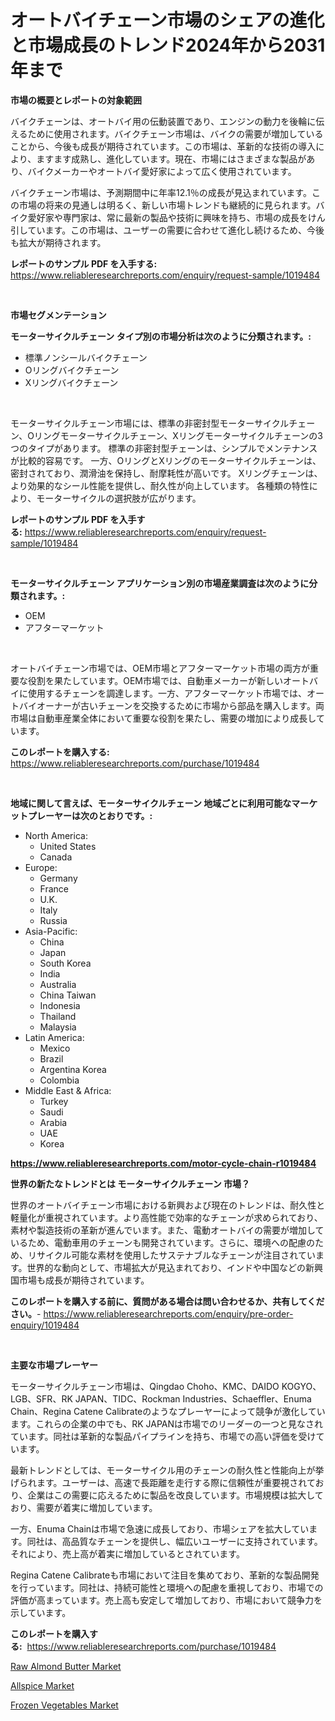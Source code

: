 <p><h1>オートバイチェーン市場のシェアの進化と市場成長のトレンド2024年から2031年まで</h1></p><p><strong>市場の概要とレポートの対象範囲</strong></p>
<p><p>バイクチェーンは、オートバイ用の伝動装置であり、エンジンの動力を後輪に伝えるために使用されます。バイクチェーン市場は、バイクの需要が増加していることから、今後も成長が期待されています。この市場は、革新的な技術の導入により、ますます成熟し、進化しています。現在、市場にはさまざまな製品があり、バイクメーカーやオートバイ愛好家によって広く使用されています。</p><p>バイクチェーン市場は、予測期間中に年率12.1％の成長が見込まれています。この市場の将来の見通しは明るく、新しい市場トレンドも継続的に見られます。バイク愛好家や専門家は、常に最新の製品や技術に興味を持ち、市場の成長をけん引しています。この市場は、ユーザーの需要に合わせて進化し続けるため、今後も拡大が期待されます。</p></p>
<p><strong>レポートのサンプル PDF を入手する:</strong> <a href="https://www.reliableresearchreports.com/enquiry/request-sample/1019484">https://www.reliableresearchreports.com/enquiry/request-sample/1019484</a></p>
<p>&nbsp;</p>
<p><strong>市場セグメンテーション</strong></p>
<p><strong>モーターサイクルチェーン タイプ別の市場分析は次のように分類されます。:</strong></p>
<p><ul><li>標準ノンシールバイクチェーン</li><li>Oリングバイクチェーン</li><li>Xリングバイクチェーン</li></ul></p>
<p>&nbsp;</p>
<p><p>モーターサイクルチェーン市場には、標準の非密封型モーターサイクルチェーン、Oリングモーターサイクルチェーン、Xリングモーターサイクルチェーンの3つのタイプがあります。 標準の非密封型チェーンは、シンプルでメンテナンスが比較的容易です。 一方、OリングとXリングのモーターサイクルチェーンは、密封されており、潤滑油を保持し、耐摩耗性が高いです。 Xリングチェーンは、より効果的なシール性能を提供し、耐久性が向上しています。 各種類の特性により、モーターサイクルの選択肢が広がります。</p></p>
<p><strong>レポートのサンプル PDF を入手する:</strong>&nbsp;<a href="https://www.reliableresearchreports.com/enquiry/request-sample/1019484">https://www.reliableresearchreports.com/enquiry/request-sample/1019484</a></p>
<p>&nbsp;</p>
<p><strong> モーターサイクルチェーン アプリケーション別の市場産業調査は次のように分類されます。:</strong></p>
<p><ul><li>OEM</li><li>アフターマーケット</li></ul></p>
<p>&nbsp;</p>
<p><p>オートバイチェーン市場では、OEM市場とアフターマーケット市場の両方が重要な役割を果たしています。OEM市場では、自動車メーカーが新しいオートバイに使用するチェーンを調達します。一方、アフターマーケット市場では、オートバイオーナーが古いチェーンを交換するために市場から部品を購入します。両市場は自動車産業全体において重要な役割を果たし、需要の増加により成長しています。</p></p>
<p><strong>このレポートを購入する:</strong>&nbsp; <a href="https://www.reliableresearchreports.com/purchase/1019484">https://www.reliableresearchreports.com/purchase/1019484</a></p>
<p>&nbsp;</p>
<p><strong>地域に関して言えば、モーターサイクルチェーン 地域ごとに利用可能なマーケットプレーヤーは次のとおりです。:</strong></p>
<p><ul>
    <li>
        North America:
        <ul>
            <li>United States</li>
            <li>Canada</li>
        </ul>
    </li>
    <li>
        Europe:
        <ul>
            <li>Germany</li>
            <li>France</li>
            <li>U.K.</li>
            <li>Italy</li>
            <li>Russia</li>
        </ul>
    </li>
    <li>
        Asia-Pacific:
        <ul>
            <li>China</li>
            <li>Japan</li>
            <li>South Korea</li>
            <li>India</li>
            <li>Australia</li>
            <li>China Taiwan</li>
            <li>Indonesia</li>
            <li>Thailand</li>
            <li>Malaysia</li>
        </ul>
    </li>
    <li>
        Latin America:
        <ul>
            <li>Mexico</li>
            <li>Brazil</li>
            <li>Argentina Korea</li>
            <li>Colombia</li>
        </ul>
    </li>
    <li>
        Middle East & Africa:
        <ul>
            <li>Turkey</li>
            <li>Saudi</li>
            <li>Arabia</li>
            <li>UAE</li>
            <li>Korea</li>
        </ul>
    </li>
    </ul></p>
<p><strong><a href="https://www.reliableresearchreports.com/motor-cycle-chain-r1019484">https://www.reliableresearchreports.com/motor-cycle-chain-r1019484</a></strong>&nbsp;</p>
<p><strong>世界の新たなトレンドとは モーターサイクルチェーン 市場？</strong></p>
<p><p>世界のオートバイチェーン市場における新興および現在のトレンドは、耐久性と軽量化が重視されています。より高性能で効率的なチェーンが求められており、素材や製造技術の革新が進んでいます。また、電動オートバイの需要が増加しているため、電動車用のチェーンも開発されています。さらに、環境への配慮のため、リサイクル可能な素材を使用したサステナブルなチェーンが注目されています。世界的な動向として、市場拡大が見込まれており、インドや中国などの新興国市場も成長が期待されています。</p></p>
<p><strong>このレポートを購入する前に、質問がある場合は問い合わせるか、共有してください。</strong>- <a href="https://www.reliableresearchreports.com/enquiry/pre-order-enquiry/1019484">https://www.reliableresearchreports.com/enquiry/pre-order-enquiry/1019484</a></p>
<p>&nbsp;</p>
<p><strong>主要な市場プレーヤー</strong></p>
<p><p>モーターサイクルチェーン市場は、Qingdao Choho、KMC、DAIDO KOGYO、LGB、SFR、RK JAPAN、TIDC、Rockman Industries、Schaeffler、Enuma Chain、Regina Catene Calibrateのようなプレーヤーによって競争が激化しています。これらの企業の中でも、RK JAPANは市場でのリーダーの一つと見なされています。同社は革新的な製品パイプラインを持ち、市場での高い評価を受けています。</p><p>最新トレンドとしては、モーターサイクル用のチェーンの耐久性と性能向上が挙げられます。ユーザーは、高速で長距離を走行する際に信頼性が重要視されており、企業はこの需要に応えるために製品を改良しています。市場規模は拡大しており、需要が着実に増加しています。</p><p>一方、Enuma Chainは市場で急速に成長しており、市場シェアを拡大しています。同社は、高品質なチェーンを提供し、幅広いユーザーに支持されています。それにより、売上高が着実に増加しているとされています。</p><p>Regina Catene Calibrateも市場において注目を集めており、革新的な製品開発を行っています。同社は、持続可能性と環境への配慮を重視しており、市場での評価が高まっています。売上高も安定して増加しており、市場において競争力を示しています。</p></p>
<p><strong>このレポートを購入する:</strong>&nbsp;&nbsp;<a href="https://www.reliableresearchreports.com/purchase/1019484">https://www.reliableresearchreports.com/purchase/1019484</a></p>
<p><p><a href="https://valiant-lunge-8fe.notion.site/Raw-Almond-Butter-Market-Size-CAGR-Trends-2024-2030-7fcf3035e87d48139b39b82b533d989c">Raw Almond Butter Market</a></p><p><a href="https://picayune-night-cbd.notion.site/Allspice-Market-Research-Report-Its-History-and-Forecast-2024-to-2031-77f7e0942bf74e758af5f7a8654580f3">Allspice Market</a></p><p><a href="https://artistic-helicopter-ca9.notion.site/Analyzing-Frozen-Vegetables-Market-Global-Industry-Perspective-and-Forecast-2024-to-2031-b5f11982e6b240a88501d44d58513515">Frozen Vegetables Market</a></p></p>